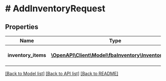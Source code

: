 # # AddInventoryRequest

## Properties

Name | Type | Description | Notes
------------ | ------------- | ------------- | -------------
**inventory_items** | [**\OpenAPI\Client\Model\fbaInventory\InventoryItem[]**](InventoryItem.md) | List of Inventory to be added | [optional]

[[Back to Model list]](../../README.md#models) [[Back to API list]](../../README.md#endpoints) [[Back to README]](../../README.md)
